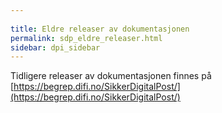 ```yaml
---
  
title: Eldre releaser av dokumentasjonen  
permalink: sdp_eldre_releaser.html
sidebar: dpi_sidebar
---
```


Tidligere releaser av dokumentasjonen finnes på [https://begrep.difi.no/SikkerDigitalPost/](https://begrep.difi.no/SikkerDigitalPost/)
